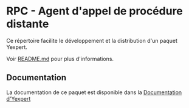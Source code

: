 # RPC - Agent d'appel de procédure distante

Ce répertoire facilite le développement et la distribution d'un paquet Yexpert.

Voir [README.md](https://github.com/Yrelay/Yexpert-Documents/blob/master/README.md) pour plus d'informations.

## Documentation

La documentation de ce paquet est disponible dans la [Documentation d'Yexpert](https://github.com/Yrelay/Yexpert-Documents/tree/master/Manuels/French)



